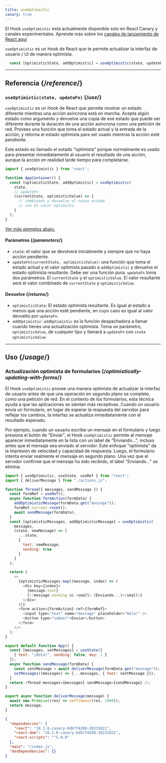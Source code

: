 ```yaml
---
title: useOptimistic
canary: true
---
```


<Canary>

El Hook `useOptimistic` está actualmente disponible solo en React Canary y canales experimentales. Aprende más sobre los [canales de lanzamiento de React aquí](/community/versioning-policy#all-release-channels)

</Canary>

<Intro>

`useOptimistic` es un Hook de React que te permite actualizar la interfaz de usuario / UI de manera optimista.

```js
  const [optimisticState, addOptimistic] = useOptimistic(state, updateFn);
```

</Intro>

<InlineToc />

---

## Referencia {/*reference*/}

### `useOptimistic(state, updateFn)` {/*use*/}

`useOptimistic` es un Hook de React que permite mostrar un estado diferente mientras una acción asíncrona está en marcha. Acepta algún estado como argumento y devuelve una copia de ese estado que puede ser diferente durante la duración de una acción asíncrona como una petición de red. Provees una función que toma el estado actual y la entrada de la acción, y retorna el estado optimista para ser usado mientras la acción esté pendiente.

Este estado es llamado el estado "optimista" porque normalmente es usado para presentar inmediatamente al usuario el resultado de una acción, aunque la acción en realidad tarde tiempo para completarse.

```js
import { useOptimistic } from 'react';

function AppContainer() {
  const [optimisticState, addOptimistic] = useOptimistic(
    state,
    // updateFn
    (currentState, optimisticValue) => {
      // combinado y devuelve el nuevo estado
      // con el valor optimista
    }
  );
}
```

[Ver más ejemplos abajo.](#usage)

#### Parámetros {/*parameters*/}

* `state`: el valor que se devolverá inicialmente y siempre que no haya acción pendiente.
* `updateFn(currentState, optimisticValue)`: una función que toma el estado actual y el valor optimista pasado a `addOptimistic` y devuelve el estado optimista resultante. Debe ser una función pura. `updateFn` toma dos parámetros. El `currentState` y el `optimisticValue`. El valor resultante será el valor combinado de `currentState` y `optimisticValue`.


#### Devuelve {/*returns*/}

* `optimisticState`: El estado optimista resultante. Es igual al estado a menos que una acción esté pendiente, en cuyo caso es igual al valor devuelto por `updateFn`.
* `addOptimistic`: `addOptimistic` es la función despachadora a llamar cuando tienes una actualización optimista. Toma un parámetro, `optimisticValue`, de cualquier tipo y llamará a `updateFn` con `state` `optimisticValue`.

---

## Uso {/*usage*/}

### Actualización optimista de formularios {/*optimistically-updating-with-forms*/}

El Hook `useOptimistic` provee una manera optimista de actualizar la interfaz de usuario antes de que una operación en segundo plano se complete, como una petición de red. En el contexto de los formularios, esta técnica ayuda a que las aplicaciones se sientan más receptivas. Cuando un usuario envía un formulario, en lugar de esperar la respuesta del servidor para reflejar los cambios, la interfaz se actualiza inmediatamente con el resultado esperado.

Por ejemplo, cuando un usuario escribe un mensaje en el formulario y luego presiona el botón de "Enviar", el Hook `useOptimistic` permite al mensaje aparecer inmediatamente en la lista con un label de "Enviando...", incluso antes que el mensaje sea enviado al servidor. Este enfoque  "optimista" da la impresión de velocidad y capacidad de respuesta. Luego, el formulario intenta enviar realmente el mensaje en segundo plano. Una vez que el servidor confirme que el mensaje ha sido recibido, el label "Enviando..." se elimina.

<Sandpack>


```js App.js
import { useOptimistic, useState, useRef } from "react";
import { deliverMessage } from "./actions.js";

function Thread({ messages, sendMessage }) {
  const formRef = useRef();
  async function formAction(formData) {
    addOptimisticMessage(formData.get("message"));
    formRef.current.reset();
    await sendMessage(formData);
  }
  const [optimisticMessages, addOptimisticMessage] = useOptimistic(
    messages,
    (state, newMessage) => [
      ...state,
      {
        text: newMessage,
        sending: true
      }
    ]
  );

  return (
    <>
      {optimisticMessages.map((message, index) => (
        <div key={index}>
          {message.text}
          {!!message.sending && <small> (Enviando...)</small>}
        </div>
      ))}
      <form action={formAction} ref={formRef}>
        <input type="text" name="message" placeholder="Hola!" />
        <button type="submit">Enviar</button>
      </form>
    </>
  );
}

export default function App() {
  const [messages, setMessages] = useState([
    { text: "¡Hola!", sending: false, key: 1 }
  ]);
  async function sendMessage(formData) {
    const sentMessage = await deliverMessage(formData.get("message"));
    setMessages((messages) => [...messages, { text: sentMessage }]);
  }
  return <Thread messages={messages} sendMessage={sendMessage} />;
}
```

```js actions.js
export async function deliverMessage(message) {
  await new Promise((res) => setTimeout(res, 1000));
  return message;
}
```


```json package.json hidden
{
  "dependencies": {
    "react": "18.3.0-canary-6db7f4209-20231021",
    "react-dom": "18.3.0-canary-6db7f4209-20231021",
    "react-scripts": "^5.0.0"
  },
  "main": "/index.js",
  "devDependencies": {}
}
```

</Sandpack>
